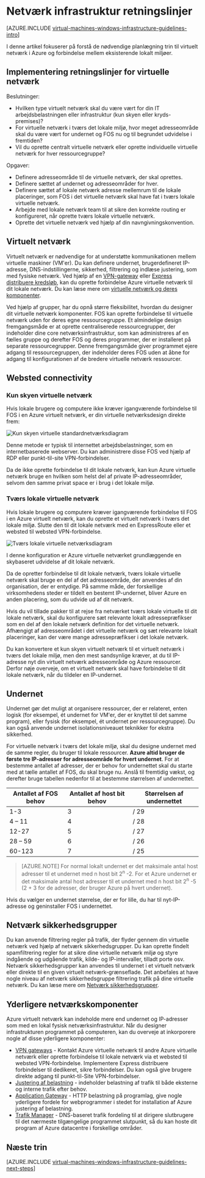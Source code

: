 <properties
    pageTitle="Netværk infrastruktur retningslinjer | Microsoft Azure"
    description="Få mere at vide om de vigtigste design og implementering retningslinjer for installation af virtuelle netværk i Azure infrastrukturtjenester."
    documentationCenter=""
    services="virtual-machines-windows"
    authors="iainfoulds"
    manager="timlt"
    editor=""
    tags="azure-resource-manager"/>

<tags
    ms.service="virtual-machines-windows"
    ms.workload="infrastructure-services"
    ms.tgt_pltfrm="vm-windows"
    ms.devlang="na"
    ms.topic="article"
    ms.date="09/08/2016"
    ms.author="iainfou"/>

# <a name="networking-infrastructure-guidelines"></a>Netværk infrastruktur retningslinjer

[AZURE.INCLUDE [virtual-machines-windows-infrastructure-guidelines-intro](../../includes/virtual-machines-windows-infrastructure-guidelines-intro.md)] 

I denne artikel fokuserer på forstå de nødvendige planlægning trin til virtuelt netværk i Azure og forbindelse mellem eksisterende lokalt miljøer.


## <a name="implementation-guidelines-for-virtual-networks"></a>Implementering retningslinjer for virtuelle netværk

Beslutninger:

- Hvilken type virtuelt netværk skal du være vært for din IT arbejdsbelastningen eller infrastruktur (kun skyen eller kryds-premises)?
- For virtuelle netværk i tværs det lokale miljø, hvor meget adresseområde skal du være vært for undernet og FOS nu og til begrundet udvidelse i fremtiden?
- Vil du oprette centralt virtuelle netværk eller oprette individuelle virtuelle netværk for hver ressourcegruppe?

Opgaver:

- Definere adresseområde til de virtuelle netværk, der skal oprettes.
- Definere sættet af undernet og adresseområder for hver.
- Definere sættet af lokale netværk adresse mellemrum til de lokale placeringer, som FOS i det virtuelle netværk skal have fat i tværs lokale virtuelle netværk.
- Arbejde med lokale netværk team til at sikre den korrekte routing er konfigureret, når oprette tværs lokale virtuelle netværk.
- Oprette det virtuelle netværk ved hjælp af din navngivningskonvention.


## <a name="virtual-networks"></a>Virtuelt netværk

Virtuelt netværk er nødvendige for at understøtte kommunikationen mellem virtuelle maskiner (VM'er). Du kan definere undernet, brugerdefineret IP-adresse, DNS-indstillingerne, sikkerhed, filtrering og indlæse justering, som med fysiske netværk. Ved hjælp af en [VPN-gateway](../vpn-gateway/vpn-gateway-about-vpngateways.md) eller [Express distribuere kredsløb](../expressroute/expressroute-introduction.md), kan du oprette forbindelse Azure virtuelle netværk til dit lokale netværk. Du kan læse mere om [virtuelle netværk og deres komponenter](../virtual-network/virtual-networks-overview.md).

Ved hjælp af grupper, har du opnå større fleksibilitet, hvordan du designer dit virtuelle netværk komponenter. FOS kan oprette forbindelse til virtuelle netværk uden for deres egne ressourcegruppe. Et almindelige design fremgangsmåde er at oprette centraliserede ressourcegrupper, der indeholder dine core netværksinfrastruktur, som kan administreres af en fælles gruppe og derefter FOS og deres programmer, der er installeret på separate ressourcegrupper. Denne fremgangsmåde giver programmet ejere adgang til ressourcegruppen, der indeholder deres FOS uden at åbne for adgang til konfigurationen af de bredere virtuelle netværk ressourcer.

## <a name="site-connectivity"></a>Websted connectivity

### <a name="cloud-only-virtual-networks"></a>Kun skyen virtuelle netværk
Hvis lokale brugere og computere ikke kræver igangværende forbindelse til FOS i en Azure virtuelt netværk, er din virtuelle netværksdesign direkte frem:

![Kun skyen virtuelle standardnetværksdiagram](./media/virtual-machines-common-infrastructure-service-guidelines/vnet01.png)

Denne metode er typisk til internettet arbejdsbelastninger, som en internetbaserede webserver. Du kan administrere disse FOS ved hjælp af RDP eller punkt-til-site VPN-forbindelser.

Da de ikke oprette forbindelse til dit lokale netværk, kan kun Azure virtuelle netværk bruge en hvilken som helst del af private IP-adresseområder, selvom den samme privat space er i brug i det lokale miljø.


### <a name="cross-premises-virtual-networks"></a>Tværs lokale virtuelle netværk
Hvis lokale brugere og computere kræver igangværende forbindelse til FOS i en Azure virtuelt netværk, kan du oprette et virtuelt netværk i tværs det lokale miljø.  Slutte den til dit lokale netværk med en ExpressRoute eller et websted til websted VPN-forbindelse.

![Tværs lokale virtuelle netværksdiagram](./media/virtual-machines-common-infrastructure-service-guidelines/vnet02.png)

I denne konfiguration er Azure virtuelle netværket grundlæggende en skybaseret udvidelse af dit lokale netværk.

Da de opretter forbindelse til dit lokale netværk, tværs lokale virtuelle netværk skal bruge en del af det adresseområde, der anvendes af din organisation, der er entydige. På samme måde, der forskellige virksomhedens steder er tildelt en bestemt IP-undernet, bliver Azure en anden placering, som du udvide ud af dit netværk.

Hvis du vil tillade pakker til at rejse fra netværket tværs lokale virtuelle til dit lokale netværk, skal du konfigurere sæt relevante lokalt adressepræfikser som en del af den lokale netværk definition for det virtuelle netværk. Afhængigt af adresseområdet i det virtuelle netværk og sæt relevante lokalt placeringer, kan der være mange adressepræfikser i det lokale netværk.

Du kan konvertere et kun skyen virtuelt netværk til et virtuelt netværk i tværs det lokale miljø, men den mest sandsynlige kræver, at du til IP-adresse nyt din virtuelt netværk adresseområde og Azure ressourcer. Derfor nøje overveje, om et virtuelt netværk skal have forbindelse til dit lokale netværk, når du tildeler en IP-undernet.

## <a name="subnets"></a>Undernet
Undernet gør det muligt at organisere ressourcer, der er relateret, enten logisk (for eksempel, ét undernet for VM'er, der er knyttet til det samme program), eller fysisk (for eksempel, ét undernet per ressourcegruppe). Du kan også anvende undernet isolationsniveauet teknikker for ekstra sikkerhed.

For virtuelle netværk i tværs det lokale miljø, skal du designe undernet med de samme regler, du bruger til lokale ressourcer. **Azure altid bruger de første tre IP-adresser for adresseområde for hvert undernet**. For at bestemme antallet af adresser, der er behov for undernettet skal du starte med at tælle antallet af FOS, du skal bruge nu. Anslå til fremtidig vækst, og derefter bruge tabellen nedenfor til at bestemme størrelsen af undernettet.

Antallet af FOS behov | Antallet af host bit behov | Størrelsen af undernettet
--- | --- | ---
1-3 | 3 | / 29
4 – 11     | 4 | / 28
12-27 | 5 | / 27
28 – 59 | 6 | / 26
60-123 | 7 | / 25

> [AZURE.NOTE] For normal lokalt undernet er det maksimale antal host adresser til et undernet med n host bit 2<sup>n</sup> -2. For et Azure undernet er det maksimale antal host adresser til et undernet med n host bit 2<sup>n</sup> -5 (2 + 3 for de adresser, der bruger Azure på hvert undernet).

Hvis du vælger en undernet størrelse, der er for lille, du har til nyt-IP-adresse og geninstaller FOS i undernettet.


## <a name="network-security-groups"></a>Netværk sikkerhedsgrupper
Du kan anvende filtrering regler på trafik, der flyder gennem din virtuelle netværk ved hjælp af netværk sikkerhedsgrupper. Du kan oprette findelt spamfiltrering regler for at sikre dine virtuelle netværk miljø og styre indgående og udgående trafik, kilde- og IP-intervaller, tilladt porte osv. Netværk sikkerhedsgrupper kan anvendes til undernet i et virtuelt netværk eller direkte til en given virtuelt netværk-grænseflade. Det anbefales at have nogle niveau af netværk sikkerhedsgruppe filtrering trafik på dine virtuelle netværk. Du kan læse mere om [Netværk sikkerhedsgrupper](../virtual-network/virtual-networks-nsg.md).


## <a name="additional-network-components"></a>Yderligere netværkskomponenter
Azure virtuelt netværk kan indeholde mere end undernet og IP-adresser som med en lokal fysisk netværksinfrastruktur. Når du designer infrastrukturen programmet på computeren, kan du overveje at inkorporere nogle af disse yderligere komponenter:

- [VPN gateways](../vpn-gateway/vpn-gateway-about-vpngateways.md) - Kontakt Azure virtuelle netværk til andre Azure virtuelle netværk eller oprette forbindelse til lokale netværk via et websted til websted VPN-forbindelse. Implementere Express distribuere forbindelser til dedikeret, sikre forbindelser. Du kan også give brugere direkte adgang til punkt-til-Site VPN-forbindelser.
- [Justering af belastning](../load-balancer/load-balancer-overview.md) - indeholder belastning af trafik til både eksterne og interne trafik efter behov.
- [Application Gateway](../application-gateway/application-gateway-introduction.md) - HTTP belastning på programlag, give nogle yderligere fordele for webprogrammer i stedet for installation af Azure justering af belastning.
- [Trafik Manager](../traffic-manager/traffic-manager-overview.md) - DNS-baseret trafik fordeling til at dirigere slutbrugere til det nærmeste tilgængelige programmet slutpunkt, så du kan hoste dit program af Azure datacentre i forskellige områder.


## <a name="next-steps"></a>Næste trin

[AZURE.INCLUDE [virtual-machines-windows-infrastructure-guidelines-next-steps](../../includes/virtual-machines-windows-infrastructure-guidelines-next-steps.md)] 